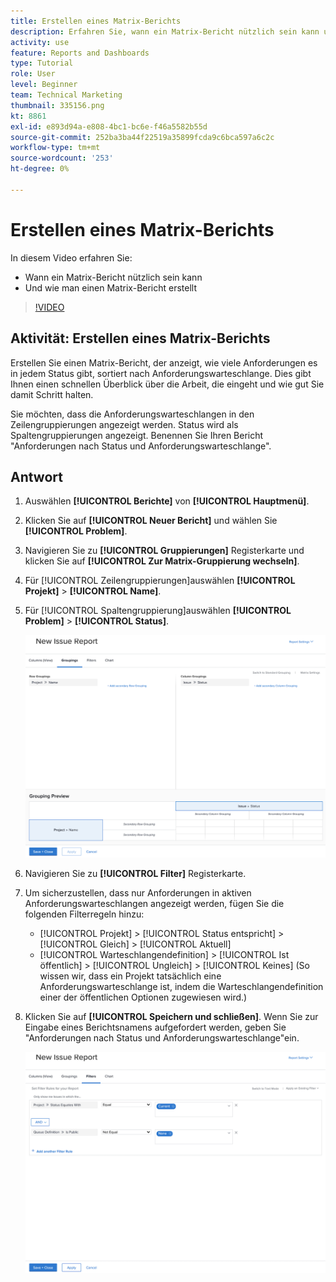 ```yaml
---
title: Erstellen eines Matrix-Berichts
description: Erfahren Sie, wann ein Matrix-Bericht nützlich sein kann und wie Sie einen Matrix-Bericht in Workfront erstellen.
activity: use
feature: Reports and Dashboards
type: Tutorial
role: User
level: Beginner
team: Technical Marketing
thumbnail: 335156.png
kt: 8861
exl-id: e893d94a-e808-4bc1-bc6e-f46a5582b55d
source-git-commit: 252ba3ba44f22519a35899fcda9c6bca597a6c2c
workflow-type: tm+mt
source-wordcount: '253'
ht-degree: 0%

---
```


# Erstellen eines Matrix-Berichts

In diesem Video erfahren Sie:

* Wann ein Matrix-Bericht nützlich sein kann
* Und wie man einen Matrix-Bericht erstellt

>[!VIDEO](https://video.tv.adobe.com/v/335156/?quality=12)

## Aktivität: Erstellen eines Matrix-Berichts

Erstellen Sie einen Matrix-Bericht, der anzeigt, wie viele Anforderungen es in jedem Status gibt, sortiert nach Anforderungswarteschlange. Dies gibt Ihnen einen schnellen Überblick über die Arbeit, die eingeht und wie gut Sie damit Schritt halten.

Sie möchten, dass die Anforderungswarteschlangen in den Zeilengruppierungen angezeigt werden. Status wird als Spaltengruppierungen angezeigt. Benennen Sie Ihren Bericht &quot;Anforderungen nach Status und Anforderungswarteschlange&quot;.

## Antwort

1. Auswählen **[!UICONTROL Berichte]** von **[!UICONTROL Hauptmenü]**.
1. Klicken Sie auf **[!UICONTROL Neuer Bericht]** und wählen Sie **[!UICONTROL Problem]**.
1. Navigieren Sie zu **[!UICONTROL Gruppierungen]** Registerkarte und klicken Sie auf **[!UICONTROL Zur Matrix-Gruppierung wechseln]**.
1. Für [!UICONTROL Zeilengruppierungen]auswählen **[!UICONTROL Projekt]** > **[!UICONTROL Name]**.
1. Für [!UICONTROL Spaltengruppierung]auswählen **[!UICONTROL Problem]** > **[!UICONTROL Status]**.

   ![Ein Bild des Bildschirms, um einen neuen Bericht zu Problemen zu erstellen](assets/matrix-report-groupings.png)

1. Navigieren Sie zu **[!UICONTROL Filter]** Registerkarte.
1. Um sicherzustellen, dass nur Anforderungen in aktiven Anforderungswarteschlangen angezeigt werden, fügen Sie die folgenden Filterregeln hinzu:

   * [!UICONTROL Projekt] > [!UICONTROL Status entspricht] > [!UICONTROL Gleich] > [!UICONTROL Aktuell]
   * [!UICONTROL Warteschlangendefinition] > [!UICONTROL Ist öffentlich] > [!UICONTROL Ungleich] > [!UICONTROL Keines] (So wissen wir, dass ein Projekt tatsächlich eine Anforderungswarteschlange ist, indem die Warteschlangendefinition einer der öffentlichen Optionen zugewiesen wird.)

1. Klicken Sie auf **[!UICONTROL Speichern und schließen]**. Wenn Sie zur Eingabe eines Berichtsnamens aufgefordert werden, geben Sie &quot;Anforderungen nach Status und Anforderungswarteschlange&quot;ein.

   ![Ein Bild des Bildschirms, um einen neuen Filter für Problemberichte zu erstellen](assets/matrix-report-filters.png)
